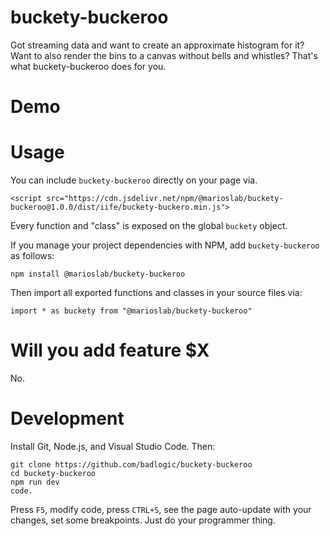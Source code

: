 # buckety-buckeroo
Got streaming data and want to create an approximate histogram for it? Want to also render the bins to a canvas without bells and whistles? That's what buckety-buckeroo does for you.


# Demo

# Usage
You can include `buckety-buckeroo` directly on your page via.
```
<script src="https://cdn.jsdelivr.net/npm/@marioslab/buckety-buckeroo@1.0.0/dist/iife/buckety-buckero.min.js">
```

Every function and "class" is exposed on the global `buckety` object.

If you manage your project dependencies with NPM, add `buckety-buckeroo` as follows:

```
npm install @marioslab/buckety-buckeroo
```

Then import all exported functions and classes in your source files via:

```
import * as buckety from "@marioslab/buckety-buckeroo"
```


# Will you add feature $X
No.


# Development
Install Git, Node.js, and Visual Studio Code. Then:

```
git clone https://github.com/badlogic/buckety-buckeroo
cd buckety-buckeroo
npm run dev
code.
```

Press `F5`, modify code, press `CTRL+S`, see the page auto-update with your changes, set some breakpoints. Just do your programmer thing.